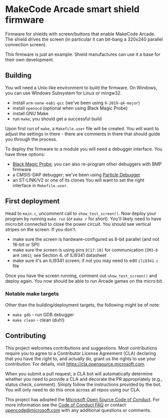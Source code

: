 # MakeCode Arcade smart shield firmware

Firmware for shields with screen/buttons that enable MakeCode Arcade.
The shield drives the screen (in particular it can bit-bang a 320x240 parallel
connection screen).

This firmware is just an example. Shield manufactures can use it a base for their own development.

## Building

You will need a Unix-like environment to build the firmware.
On Windows, you can use Windows Subsystem for Linux or mingw32.

* install `arm-none-eabi-gcc` (we've been using `9-2019-q4-major`)
* install `openocd` (optional when using Black Magic Probe)
* install GNU Make
* run `make`; you should get a successful build

Upon first run of `make`, a `Makefile.user` file will be created.
You will want to adjust the settings in there - there are comments in there that should guide you through the process.

To deploy the firmware to a module you will need a debugger interface.
You have three options:
* [Black Magic Probe](https://github.com/blacksphere/blackmagic/wiki);
  you can also re-program other debuggers with BMP firmware
* a CMSIS-DAP debugger; we've been using 
  [Particle Debugger](https://store.particle.io/products/particle-debugger)
* an ST-LINK/V2 or one of its clones
You will want to set the right interface in `Makefile.user`.

## First deployment

Head to `main.c`, uncomment call to `show_test_screen()`.
Now deploy your program by running `make run` (or `make r` for short).
You'll likely need to have micro:bit connected to close the power circuit.
You should see vertical stripes on the screen.
If you don't:
* make sure the screen is hardware-configured as 8-bit parallel (and not 16-bit or SPI)
* make sure the screen is using pins `D[17:10]` for communication (`IM3-0` are `1001`);
  see Section 4. of ILI9341 datasheet
* make sure it's an ILI9341 screen; if not you may need to edit `ili9341.c` file

Once you have the screen running, comment out `show_test_screen()` and deploy again.
You now should be able to run Arcade games on the micro:bit.

### Notable make targets

Other than the building/deployment targets, the following might be of note:

* `make gdb` - run GDB debugger
* `make clean` - clean (duh!)

## Contributing

This project welcomes contributions and suggestions.  Most contributions require you to agree to a
Contributor License Agreement (CLA) declaring that you have the right to, and actually do, grant us
the rights to use your contribution. For details, visit https://cla.opensource.microsoft.com.

When you submit a pull request, a CLA bot will automatically determine whether you need to provide
a CLA and decorate the PR appropriately (e.g., status check, comment). Simply follow the instructions
provided by the bot. You will only need to do this once across all repos using our CLA.

This project has adopted the [Microsoft Open Source Code of Conduct](https://opensource.microsoft.com/codeofconduct/).
For more information see the [Code of Conduct FAQ](https://opensource.microsoft.com/codeofconduct/faq/) or
contact [opencode@microsoft.com](mailto:opencode@microsoft.com) with any additional questions or comments.
